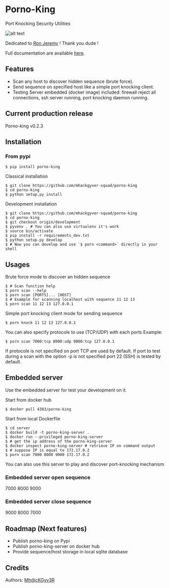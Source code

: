 # Porno-King
Port Knocking Security Utilities

![alt text](https://github.com/mhackgyver-squad/porno-king/blob/master/static/ron-jeremy-porno-king.jpg?raw=true "Ron Jeremy The Porno king !")

Dedicated to [Ron Jeremy](https://en.wikipedia.org/wiki/Ron_Jeremy) ! Thank you dude !

Full documentation are available [here](https://github.com/mhackgyver-squad/porno-king/wiki).

## Features
- Scan any host to discover hidden sequence (brute force).
- Send sequence on specified host like a simple port knocking client.
- Testing Server embedded (docker image) included: firewall reject all connections, ssh server running, port knocking daemon running.

## Current production release
Porno-king v0.2.3

## Installation
### From pypi
```shell
$ pip install porno-king
```
Classical installation
```shell
$ git clone https://github.com/mhackgyver-squad/porno-king
$ cd porno-king
$ python setup.py install
```

Development installation
```shell
$ git clone https://github.com/mhackgyver-squad/porno-king
$ cd porno-king
$ git checkout origin/development
$ pyvenv . # You can also use virtualenv it's work
$ source bin/activate
$ pip install -r requirements_dev.txt
$ python setup.py develop
$ # Now you can develop and use `$ porn <command>` directly in your shell
```

## Usages
Brute force mode to discover an hidden sequence
```shell
$ # Scan function help
$ porn scan --help
$ porn scan [PORTS]... [HOST]
$ # Example for scanning localhost with sequence 11 12 13
$ porn scan 11 12 13 127.0.0.1
```
Simple port knocking client mode for sending sequence
```shell
$ porn knock 11 12 13 127.0.0.1
```

You can also specify protocole to use (TCP/UDP) with each ports
Example:
```shell
$ porn scan 7000:tcp 8000:udp 9000:tcp 127.0.0.1
```

If protocole is not specified on port TCP are used by default.
If port to test during a scan with the option -p is not specified port 22 (SSH) is tested by default.

## Embedded server
Use the embedded server for test your development on it.

Start from docker hub
```shell
$ docker pull 4383/porno-king
```

Start from local Dockerfile
```shell
$ cd server
$ docker build -t porno-king-server .
$ docker run --privileged porno-king-server
$ # get the ip address of the porno-king-server
$ docker inspect porno-king-server # retrieve IP on command output
$ # suppose IP is equal to 172.17.0.2
$ porn scan 7000 8000 9000 172.17.0.2
```
You can also use this server to play and discover port-knocking mechanism

### Embedded server open sequence
7000 8000 9000

### Embedded server close sequence
9000 8000 7000 

## Roadmap (Next features)
- Publish porno-king on Pypi
- Publish porno-king-server on docker hub
- Provide sequence/host storage in local sqlite database

## Credits
Authors: [Mh@cKGyv3R](https://mhackgyver-squad.github.io/mhackgyver/)
